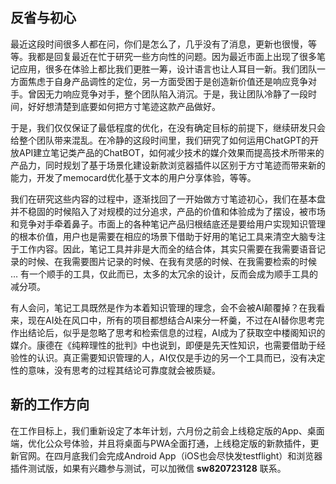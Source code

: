 ## 反省与初心

最近这段时间很多人都在问，你们是怎么了，几乎没有了消息，更新也很慢，等等。我都是回复最近在忙于研究一些方向性的问题。因为最近市面上出现了很多笔记应用，很多在体验上都比我们更胜一筹，设计语言也让人耳目一新。我们团队一方面焦虑于自身产品调性的定位，另一方面受困于是创造新价值还是响应竞争对手。曾因无力响应竞争对手，整个团队陷入消沉。于是，我让团队冷静了一段时间，好好想清楚到底要如何把方寸笔迹这款产品做好。

于是，我们仅仅保证了最低程度的优化，在没有确定目标的前提下，继续研发只会给整个团队带来混乱。在冷静的这段时间里，我们研究了如何运用ChatGPT的开放API建立笔记类产品的ChatBOT，如何减少技术的媒介效果而提高技术所带来的产品力，同时规划了基于场景化建设新款浏览器插件以区别于方寸笔迹而带来新的能力，开发了memocard优化基于文本的用户分享体验，等等。

我们在研究这些内容的过程中，逐渐找回了一开始做方寸笔迹初心，我们在基本盘并不稳固的时候陷入了对规模的过分追求，产品的价值和体验成为了摆设，被市场和竞争对手牵着鼻子。市面上的各种笔记产品归根结底还是要给用户实现知识管理的根本价值，用户也是需要在相应的场景下借助于好用的笔记工具来清空大脑专注于工作内容。因此，笔记工具并非是大而全的结合体，其实只需要在我需要语音记录的时候、在我需要图片记录的时候、在我有灵感的时候、在我需要检索的时候 … 有一个顺手的工具，仅此而已，太多的太冗余的设计，反而会成为顺手工具的减分项。

有人会问，笔记工具既然是作为本着知识管理的理念，会不会被AI颠覆掉？在我看来，现在AI处在风口中，所有的项目都想结合AI来分一杯羹，不过在AI替你思考完作出结论后，似乎是忽略了思考和检索信息的过程，AI成为了获取空中楼阁知识的媒介。康德在《纯粹理性的批判》中也说到，即便是先天性知识，也需要借助于经验性的认识。真正需要知识管理的人，AI仅仅是手边的另一个工具而已，没有决定性的意味，没有思考的过程其结论可靠度就会被质疑。

## 新的工作方向

在工作目标上，我们重新设定了本年计划，六月份之前会上线稳定版的App、桌面端，优化公众号体验，并且将桌面与PWA全面打通，上线稳定版的新款插件，更新官网。在四月底我们会完成Android App（iOS也会尽快发testflight）和浏览器插件测试版，如果有兴趣参与测试，可以加微信 **sw820723128** 联系。